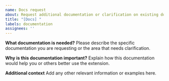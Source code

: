 ```yaml
---
name: Docs request
about: Request additional documentation or clarification on existing documentation
title: "[Docs] "
labels: documentation
assignees: ''
---
```


**What documentation is needed?**
Please describe the specific documentation you are requesting or the area that needs clarification.

**Why is this documentation important?**
Explain how this documentation would help you or others better use the extension.

**Additional context**
Add any other relevant information or examples here.
